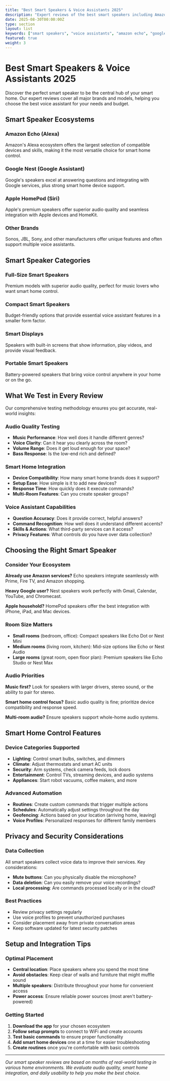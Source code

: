 ```yaml
---
title: "Best Smart Speakers & Voice Assistants 2025"
description: "Expert reviews of the best smart speakers including Amazon Echo, Google Nest, Apple HomePod, and more. Find the perfect voice assistant for your smart home with our comprehensive buying guides."
date: 2025-08-30T00:00:00Z
type: section
layout: list
keywords: ["smart speakers", "voice assistants", "amazon echo", "google nest", "apple homepod", "alexa speakers", "google assistant"]
featured: true
weight: 3
---
```


# Best Smart Speakers & Voice Assistants 2025

Discover the perfect smart speaker to be the central hub of your smart home. Our expert reviews cover all major brands and models, helping you choose the best voice assistant for your needs and budget.

## Smart Speaker Ecosystems

### Amazon Echo (Alexa)
Amazon's Alexa ecosystem offers the largest selection of compatible devices and skills, making it the most versatile choice for smart home control.

### Google Nest (Google Assistant)  
Google's speakers excel at answering questions and integrating with Google services, plus strong smart home device support.

### Apple HomePod (Siri)
Apple's premium speakers offer superior audio quality and seamless integration with Apple devices and HomeKit.

### Other Brands
Sonos, JBL, Sony, and other manufacturers offer unique features and often support multiple voice assistants.

## Smart Speaker Categories

### Full-Size Smart Speakers
Premium models with superior audio quality, perfect for music lovers who want smart home control.

### Compact Smart Speakers  
Budget-friendly options that provide essential voice assistant features in a smaller form factor.

### Smart Displays
Speakers with built-in screens that show information, play videos, and provide visual feedback.

### Portable Smart Speakers
Battery-powered speakers that bring voice control anywhere in your home or on the go.

## What We Test in Every Review

Our comprehensive testing methodology ensures you get accurate, real-world insights:

### Audio Quality Testing
- **Music Performance**: How well does it handle different genres?
- **Voice Clarity**: Can it hear you clearly across the room?
- **Volume Range**: Does it get loud enough for your space?
- **Bass Response**: Is the low-end rich and defined?

### Smart Home Integration
- **Device Compatibility**: How many smart home brands does it support?
- **Setup Ease**: How simple is it to add new devices?
- **Response Time**: How quickly does it execute commands?
- **Multi-Room Features**: Can you create speaker groups?

### Voice Assistant Capabilities
- **Question Accuracy**: Does it provide correct, helpful answers?
- **Command Recognition**: How well does it understand different accents?
- **Skills & Actions**: What third-party services can it access?
- **Privacy Features**: What controls do you have over data collection?

## Choosing the Right Smart Speaker

### Consider Your Ecosystem
**Already use Amazon services?** Echo speakers integrate seamlessly with Prime, Fire TV, and Amazon shopping.

**Heavy Google user?** Nest speakers work perfectly with Gmail, Calendar, YouTube, and Chromecast.

**Apple household?** HomePod speakers offer the best integration with iPhone, iPad, and Mac devices.

### Room Size Matters
- **Small rooms** (bedroom, office): Compact speakers like Echo Dot or Nest Mini
- **Medium rooms** (living room, kitchen): Mid-size options like Echo or Nest Audio  
- **Large rooms** (great room, open floor plan): Premium speakers like Echo Studio or Nest Max

### Audio Priorities
**Music first?** Look for speakers with larger drivers, stereo sound, or the ability to pair for stereo.

**Smart home control focus?** Basic audio quality is fine; prioritize device compatibility and response speed.

**Multi-room audio?** Ensure speakers support whole-home audio systems.

## Smart Home Control Features

### Device Categories Supported
- **Lighting**: Control smart bulbs, switches, and dimmers
- **Climate**: Adjust thermostats and smart AC units
- **Security**: Arm systems, check camera feeds, lock doors
- **Entertainment**: Control TVs, streaming devices, and audio systems
- **Appliances**: Start robot vacuums, coffee makers, and more

### Advanced Automation
- **Routines**: Create custom commands that trigger multiple actions
- **Schedules**: Automatically adjust settings throughout the day
- **Geofencing**: Actions based on your location (arriving home, leaving)
- **Voice Profiles**: Personalized responses for different family members

## Privacy and Security Considerations

### Data Collection
All smart speakers collect voice data to improve their services. Key considerations:
- **Mute buttons**: Can you physically disable the microphone?
- **Data deletion**: Can you easily remove your voice recordings?
- **Local processing**: Are commands processed locally or in the cloud?

### Best Practices
- Review privacy settings regularly
- Use voice profiles to prevent unauthorized purchases
- Consider placement away from private conversation areas
- Keep software updated for latest security patches

## Setup and Integration Tips

### Optimal Placement
- **Central location**: Place speakers where you spend the most time
- **Avoid obstacles**: Keep clear of walls and furniture that might muffle sound
- **Multiple speakers**: Distribute throughout your home for convenient access
- **Power access**: Ensure reliable power sources (most aren't battery-powered)

### Getting Started
1. **Download the app** for your chosen ecosystem
2. **Follow setup prompts** to connect to WiFi and create accounts
3. **Test basic commands** to ensure proper functionality
4. **Add smart home devices** one at a time for easier troubleshooting
5. **Create routines** once you're comfortable with basic controls

---

*Our smart speaker reviews are based on months of real-world testing in various home environments. We evaluate audio quality, smart home integration, and daily usability to help you make the best choice.*